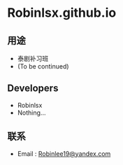 # Robinlsx.github.io

## 用途

- 泰剧补习班
- (To be continued)

## Developers

- Robinlsx
- Nothing...

## 联系

- Email : Robinlee19@yandex.com
